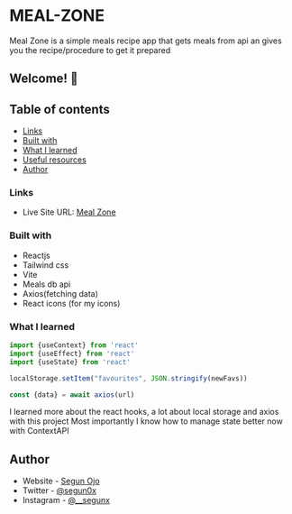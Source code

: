 # MEAL-ZONE
Meal Zone is a simple meals recipe app that gets meals from api an gives you the recipe/procedure to get it prepared

## Welcome! 👋

## Table of contents

  - [Links](#links)
  - [Built with](#built-with)
  - [What I learned](#what-i-learned)
  - [Useful resources](#useful-resources)
  - [Author](#author)


### Links

- Live Site URL: [Meal Zone](https://meal-zone.netlify.app)

### Built with

- Reactjs
- Tailwind css
- Vite 
- Meals db api
- Axios(fetching data)
- React icons (for my icons)

### What I learned

```js
import {useContext} from 'react'
import {useEffect} from 'react'
import {useState} from 'react'

localStorage.setItem("favourites", JSON.stringify(newFavs))

const {data} = await axios(url)
```
I learned more about the react hooks, a lot about local storage and axios  with this project
Most importantly I know how to manage state better now with ContextAPI

## Author

- Website - [Segun Ojo](https://segunojo.netlify.app)
- Twitter - [@segun0x](https://www.twitter.com/segun0x)
- Instagram - [@__segunx](https://www.instagram.com/__segunx)